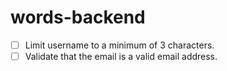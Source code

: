 # words-backend

- [ ] Limit username to a minimum of 3 characters.
- [ ] Validate that the email is a valid email address.
